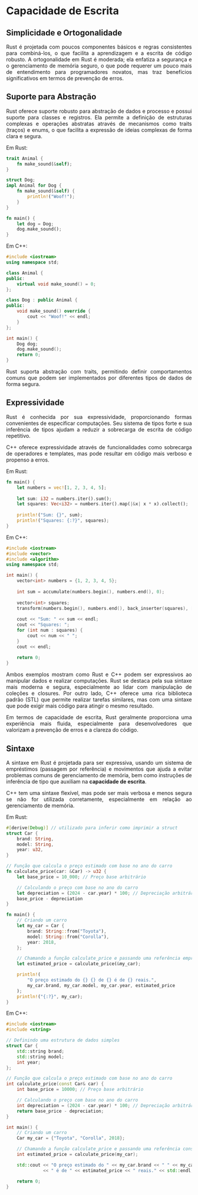 # Capacidade de Escrita

## Simplicidade e Ortogonalidade

<div style="text-align: justify; margin-bottom: 1em;">Rust é projetada com poucos componentes básicos e regras consistentes para combiná-los, o que facilita a aprendizagem e a escrita de código robusto. A ortogonalidade em Rust é moderada; ela enfatiza a segurança e o gerenciamento de memória seguro, o que pode requerer um pouco mais de entendimento para programadores novatos, mas traz benefícios significativos em termos de prevenção de erros.</div>


## Suporte para Abstração

<div style="text-align: justify; margin-bottom: 1em;">Rust oferece suporte robusto para abstração de dados e processo e possui suporte para classes e registros. Ela permite a definição de estruturas complexas e operações abstratas através de mecanismos como traits (traços) e enums, o que facilita a expressão de ideias complexas de forma clara e segura.</div>

Em Rust:
```rust
trait Animal {
    fn make_sound(&self);
}

struct Dog;
impl Animal for Dog {
    fn make_sound(&self) {
        println!("Woof!");
    }
}

fn main() {
    let dog = Dog;
    dog.make_sound();
}
```

Em C++:
```c++
#include <iostream>
using namespace std;

class Animal {
public:
    virtual void make_sound() = 0;
};

class Dog : public Animal {
public:
    void make_sound() override {
        cout << "Woof!" << endl;
    }
};

int main() {
    Dog dog;
    dog.make_sound();
    return 0;
}
```
<div style="text-align: justify; margin-bottom: 1em;">Rust suporta abstração com traits, permitindo definir comportamentos comuns que podem ser implementados por diferentes tipos de dados de forma segura.</div>

## Expressividade

<div style="text-align: justify; margin-bottom: 1em;">Rust é conhecida por sua expressividade, proporcionando formas convenientes de especificar computações. Seu sistema de tipos forte e sua inferência de tipos ajudam a reduzir a sobrecarga de escrita de código repetitivo.</div>

<div style="text-align: justify; margin-bottom: 1em;">C++ oferece expressividade através de funcionalidades como sobrecarga de operadores e templates, mas pode resultar em código mais verboso e propenso a erros.</div>

Em Rust:
```rust
fn main() {
    let numbers = vec![1, 2, 3, 4, 5];
    
    let sum: i32 = numbers.iter().sum();
    let squares: Vec<i32> = numbers.iter().map(|&x| x * x).collect();
    
    println!("Sum: {}", sum);
    println!("Squares: {:?}", squares);
}
```

Em C++:
```c++
#include <iostream>
#include <vector>
#include <algorithm>
using namespace std;

int main() {
    vector<int> numbers = {1, 2, 3, 4, 5};
    
    int sum = accumulate(numbers.begin(), numbers.end(), 0);
    
    vector<int> squares;
    transform(numbers.begin(), numbers.end(), back_inserter(squares), [](int x) { return x * x; });
    
    cout << "Sum: " << sum << endl;
    cout << "Squares: ";
    for (int num : squares) {
        cout << num << " ";
    }
    cout << endl;
    
    return 0;
}
```

<div style="text-align: justify; margin-bottom: 1em;">Ambos exemplos mostram como Rust e C++ podem ser expressivos ao manipular dados e realizar computações. Rust se destaca pela sua sintaxe mais moderna e segura, especialmente ao lidar com manipulação de coleções e closures. Por outro lado, C++ oferece uma rica biblioteca padrão (STL) que permite realizar tarefas similares, mas com uma sintaxe que pode exigir mais código para atingir o mesmo resultado.</div>

<div style="text-align: justify; margin-bottom: 1em;">Em termos de capacidade de escrita, Rust geralmente proporciona uma experiência mais fluida, especialmente para desenvolvedores que valorizam a prevenção de erros e a clareza do código.</div>

## Sintaxe

<div style="text-align: justify; margin-bottom: 1em;">
  A sintaxe em Rust é projetada para ser expressiva, usando um sistema de empréstimos (passagem por referência) e movimentos que ajuda a evitar problemas comuns de gerenciamento de memória, bem como instruções de inferência de tipo que auxiliam na <strong>capacidade de escrita</strong>.
</div>

<div style="text-align: justify; margin-bottom: 1em;">C++ tem uma sintaxe flexível, mas pode ser mais verbosa e menos segura se não for utilizada corretamente, especialmente em relação ao gerenciamento de memória.</div>

Em Rust:
```rust
#[derive(Debug)] // utilizado para inferir como imprimir a struct
struct Car {
    brand: String,
    model: String,
    year: u32,
}

// Função que calcula o preço estimado com base no ano do carro
fn calculate_price(car: &Car) -> u32 {
    let base_price = 10_000; // Preço base arbitrário

    // Calculando o preço com base no ano do carro
    let depreciation = (2024 - car.year) * 100; // Depreciação arbitrária por ano
    base_price - depreciation
}

fn main() {
    // Criando um carro
    let my_car = Car {
        brand: String::from("Toyota"),
        model: String::from("Corolla"),
        year: 2018,
    };

    // Chamando a função calculate_price e passando uma referência emprestada para my_car
    let estimated_price = calculate_price(&my_car);

    println!(
        "O preço estimado do {} {} de {} é de {} reais.",
        my_car.brand, my_car.model, my_car.year, estimated_price
    );
    println!("{:?}", my_car);
}
```

Em C++:
```c++
#include <iostream>
#include <string>

// Definindo uma estrutura de dados simples
struct Car {
    std::string brand;
    std::string model;
    int year;
};

// Função que calcula o preço estimado com base no ano do carro
int calculate_price(const Car& car) {
    int base_price = 10000; // Preço base arbitrário

    // Calculando o preço com base no ano do carro
    int depreciation = (2024 - car.year) * 100; // Depreciação arbitrária por ano
    return base_price - depreciation;
}

int main() {
    // Criando um carro
    Car my_car = {"Toyota", "Corolla", 2018};

    // Chamando a função calculate_price e passando uma referência constante para my_car
    int estimated_price = calculate_price(my_car);

    std::cout << "O preço estimado do " << my_car.brand << " " << my_car.model << " de " << my_car.year
              << " é de " << estimated_price << " reais." << std::endl;

    return 0;
}

```